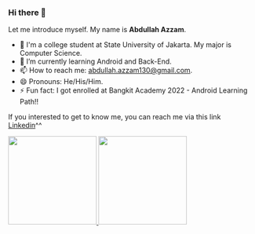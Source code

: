 ### Hi there 👋

<!--
**pemeluksenja/pemeluksenja** is a ✨ _special_ ✨ repository because its `README.md` (this file) appears on your GitHub profile.

Here are some ideas to get you started:

- 🔭 I’m currently working on ...

- 👯 I’m looking to collaborate on ...
- 🤔 I’m looking for help with ...
- 💬 Ask me about ...
- 📫 How to reach me: ...
- 😄 Pronouns: ...
- ⚡ Fun fact: ...
-->

Let me introduce myself. My name is **Abdullah Azzam**. 
- 🔭 I'm a college student at State University of Jakarta. My major is Computer Science.
- 🌱 I’m currently learning Android and Back-End.
- 📫 How to reach me: abdullah.azzam130@gmail.com.
- 😄 Pronouns: He/His/Him.
- ⚡ Fun fact: I got enrolled at Bangkit Academy 2022 - Android Learning Path!!

If you interested to get to know me, you can reach me via this link [Linkedin](https://www.linkedin.com/in/abdullah-azzam-865a661b7/)^^

<p align="left">
<a href="https://github.com/pemeluksenja">
  <img height="180em" src="https://github-readme-stats-eight-theta.vercel.app/api?username=gilangadhan&show_icons=true&theme=algolia&include_all_commits=true&count_private=true"/>
  <img height="180em" src="https://github-readme-stats-eight-theta.vercel.app/api/top-langs/?username=gilangadhan&layout=compact&langs_count=8&theme=algolia"/>
</a>
</p>
